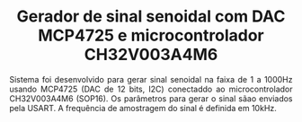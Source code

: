 <h1 align="center"> Gerador de sinal senoidal com DAC MCP4725 e microcontrolador CH32V003A4M6</h1>
<p align="justify">
  Sistema foi desenvolvido para gerar sinal senoidal na faixa de 1 a 1000Hz usando MCP4725 (DAC de 12 bits, I2C) conectaddo ao microcontrolador CH32V003A4M6 (SOP16). 
  Os parâmetros para gerar o sinal sãao enviados pela USART. 
  A frequência de amostragem do sinal é definida em 10kHz.
</p>
